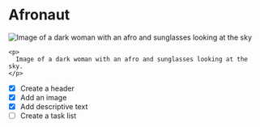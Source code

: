 # Afronaut

![Image of a dark woman with an afro and sunglasses looking at the sky](https://user-images.githubusercontent.com/77142475/175902545-2cd2a431-829a-4602-aa4a-4ac072949c88.png)

```
<p>
  Image of a dark woman with an afro and sunglasses looking at the sky.
</p>
```

- [x] Create a header
- [x] Add an image
- [x] Add descriptive text
- [ ] Create a task list
